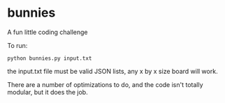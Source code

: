 # bunnies
A fun little coding challenge

To run:

```python bunnies.py input.txt```

the input.txt file must be valid JSON lists, any x by x size board will work.

There are a number of optimizations to do, and the code isn't totally modular, but it does the job.
